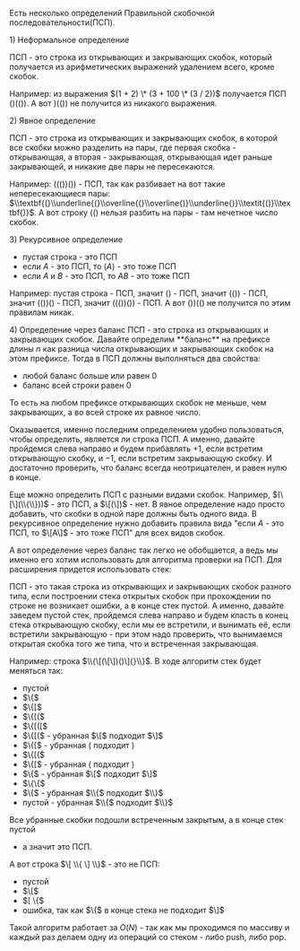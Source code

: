 Есть несколько определений Правильной скобочной последовательности(ПСП).

1\) Неформальное определение

ПСП - это строка из открывающих и закрывающих скобок, который получается
из арифметических выражений удалением всего, кроме скобок.

Например: из выражения $(1 + 2) \* (3 + 100 \* (3 / 2))$ получается ПСП
$()(())$. А вот $)(())$ не получится из никакого выражения.

2\) Явное определение

ПСП - это строка из открывающих и закрывающих скобок, в которой все
скобки можно разделить на пары, где первая скобка - открывающая, а
вторая - закрывающая, открывающая идет раньше закрывающей, и никакие
две пары не пересекаются.

Например: $((())())$ - ПСП, так как разбивает на вот такие
непересекающиеся пары:
$\\textbf{(}\\underline{(}\\overline{(}\\overline{)}\\underline{)}\\textit{()}\\textbf{)}$.
А вот строку $(()$ нельзя разбить на пары - там нечетное число скобок.

3\) Рекурсивное определение

  - пустая строка - это ПСП
  - если $A$ - это ПСП, то $(A)$ - это тоже ПСП
  - если $A$ и $B$ - это ПСП, то $AB$ - это тоже ПСП

Например: пустая строка - ПСП, значит $()$ - ПСП, значит $(())$ - ПСП,
значит $(())()$ - ПСП, значит $((())())$ - ПСП. А вот $())(()$ не
получится по этим правилам никак.

4\) Определение через баланс ПСП - это строка из открывающих и
закрывающих скобок. Давайте определим \*\*баланс\*\* на
префиксе длины $n$ как разница числа открывающих и закрывающих
скобок на этом префиксе. Тогда в ПСП должны выполняться два свойства:

  - любой баланс больше или равен 0
  - баланс всей строки равен 0

То есть на любом префиксе открывающих скобок не меньше, чем закрывающих,
а во всей строке их равное число.

Оказывается, именно последним определением удобно пользоваться, чтобы
определить, является ли строка ПСП. А именно, давайте пройдемся слева
направо и будем прибавлять $+1$, если встретим открывающую скобку, и
$-1$, если встретим закрывающую скобку. И достаточно проверить, что
баланс всегда неотрицателен, и равен нулю в конце.

Еще можно определить ПСП с разными видами скобок. Например,
$(\[\](\\{\\}))$ - это ПСП, а $\[(\])$ - нет. В явное определение надо
просто добавить, что скобки в одной паре должны быть одного вида. В
рекурсивное определение нужно добавить правила вида "если $A$ - это
ПСП, то $\[A\]$ - это тоже ПСП" для всех видов скобок.

А вот определение через баланс так легко не обобщается, а ведь мы именно
его хотим использовать для алгоритма проверки на ПСП. Для расширения
придется использовать стек:

ПСП - это такая строка из открывающих и закрывающих скобок разного типа,
если построении стека открытых скобок при прохождении по строке не
возникает ошибки, а в конце стек пустой. А именно, давайте заведем
пустой стек, пройдемся слева направо и будем класть в конец стека
открывающую скобку, если мы ее встретили, и вынимать её, если
встретили закрывающую - при этом надо проверить, что вынимаемся
открытая скобка того же типа, что и встреченная закрывающая.

Например: строка $\\{\[(\[\])()\]{}\\}$. В ходе алгоритм стек будет
меняться так:

  - пустой
  - $\\{$
  - $\\{\[$
  - $\\{\[($
  - $\\{\[(\[$
  - $\\{\[($ - убранная $\[$ подходит $\]$
  - $\\{\[$ - убранная $($ подходит $)$
  - $\\{\[($
  - $\\{\[$ - убранная $($ подходит $)$
  - $\\{$ - убранная $\[$ подходит $\]$
  - $\\{\\{$
  - $\\{$ - убранная $\\{$ подходит $\\}$
  - пустой - убранная $\\{$ подходит $\\}$

Все убранные скобки подошли встреченным закрытым, а в конце стек пустой
- а значит это ПСП.

А вот строка $\[ \\{ \] \\}$ - это не ПСП:

  - пустой
  - $\[$
  - $\[ \\{$
  - ошибка, так как $\\{$ в конце стека не подходит $\]$

Такой алгоритм работает за $O(N)$ - так как мы проходимся по массиву и
каждый раз делаем одну из операций со стеком - либо push, либо pop.